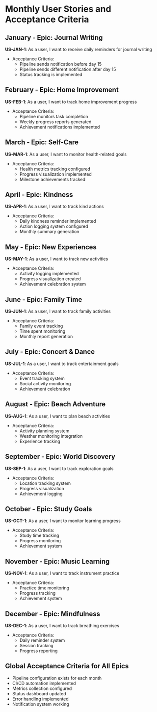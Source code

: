 # Monthly User Stories and Acceptance Criteria

## January - Epic: Journal Writing
**US-JAN-1**: As a user, I want to receive daily reminders for journal writing
- Acceptance Criteria:
  - Pipeline sends notification before day 15
  - Pipeline sends different notification after day 15
  - Status tracking is implemented

## February - Epic: Home Improvement
**US-FEB-1**: As a user, I want to track home improvement progress
- Acceptance Criteria:
  - Pipeline monitors task completion
  - Weekly progress reports generated
  - Achievement notifications implemented

## March - Epic: Self-Care
**US-MAR-1**: As a user, I want to monitor health-related goals
- Acceptance Criteria:
  - Health metrics tracking configured
  - Progress visualization implemented
  - Milestone achievements tracked

## April - Epic: Kindness
**US-APR-1**: As a user, I want to track kind actions
- Acceptance Criteria:
  - Daily kindness reminder implemented
  - Action logging system configured
  - Monthly summary generation

## May - Epic: New Experiences
**US-MAY-1**: As a user, I want to track new activities
- Acceptance Criteria:
  - Activity logging implemented
  - Progress visualization created
  - Achievement celebration system

## June - Epic: Family Time
**US-JUN-1**: As a user, I want to track family activities
- Acceptance Criteria:
  - Family event tracking
  - Time spent monitoring
  - Monthly report generation

## July - Epic: Concert & Dance
**US-JUL-1**: As a user, I want to track entertainment goals
- Acceptance Criteria:
  - Event tracking system
  - Social activity monitoring
  - Achievement celebration

## August - Epic: Beach Adventure
**US-AUG-1**: As a user, I want to plan beach activities
- Acceptance Criteria:
  - Activity planning system
  - Weather monitoring integration
  - Experience tracking

## September - Epic: World Discovery
**US-SEP-1**: As a user, I want to track exploration goals
- Acceptance Criteria:
  - Location tracking system
  - Progress visualization
  - Achievement logging

## October - Epic: Study Goals
**US-OCT-1**: As a user, I want to monitor learning progress
- Acceptance Criteria:
  - Study time tracking
  - Progress monitoring
  - Achievement system

## November - Epic: Music Learning
**US-NOV-1**: As a user, I want to track instrument practice
- Acceptance Criteria:
  - Practice time monitoring
  - Progress tracking
  - Achievement system

## December - Epic: Mindfulness
**US-DEC-1**: As a user, I want to track breathing exercises
- Acceptance Criteria:
  - Daily reminder system
  - Session tracking
  - Progress reporting

## Global Acceptance Criteria for All Epics
- Pipeline configuration exists for each month
- CI/CD automation implemented
- Metrics collection configured
- Status dashboard updated
- Error handling implemented
- Notification system working